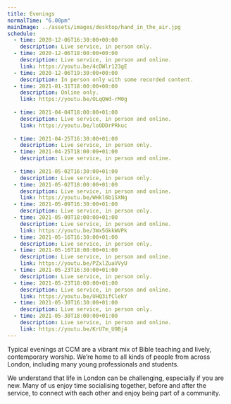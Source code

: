 ```yaml
---
title: Evenings
normalTime: "6.00pm"
mainImage: ../assets/images/desktop/hand_in_the_air.jpg
schedule:
  - time: 2020-12-06T16:30:00+00:00
    description: Live service, in person only.
  - time: 2020-12-06T18:00:00+00:00
    description: Live service, in person and online.
    link: https://youtu.be/4cDWlr123gE
  - time: 2020-12-06T19:30:00+00:00
    description: In person only with some recorded content.
  - time: 2021-01-31T18:00:00+00:00
    description: Online only.
    link: https://youtu.be/OLqQWd-rM0g
    
  - time: 2021-04-04T18:00:00+01:00
    description: Live service, in person and online.
    link: https://youtu.be/loODDrPRkuc
  
  - time: 2021-04-25T16:30:00+01:00
    description: Live service, in person only.
  - time: 2021-04-25T18:00:00+01:00
    description: Live service, in person and online.
    
  - time: 2021-05-02T16:30:00+01:00
    description: Live service, in person only.
  - time: 2021-05-02T18:00:00+01:00
    description: Live service, in person and online.
    link: https://youtu.be/WHkl6b1SXNg
  - time: 2021-05-09T16:30:00+01:00
    description: Live service, in person only.
  - time: 2021-05-09T18:00:00+01:00
    description: Live service, in person and online.
    link: https://youtu.be/3Wx5GkkWVPk
  - time: 2021-05-16T16:30:00+01:00
    description: Live service, in person only.
  - time: 2021-05-16T18:00:00+01:00
    description: Live service, in person and online.
    link: https://youtu.be/PZxlZuaVVyU
  - time: 2021-05-23T16:30:00+01:00
    description: Live service, in person only.
  - time: 2021-05-23T18:00:00+01:00
    description: Live service, in person and online.
    link: https://youtu.be/UHQ3ifClekY
  - time: 2021-05-30T16:30:00+01:00
    description: Live service, in person only.
  - time: 2021-05-30T18:00:00+01:00
    description: Live service, in person and online.
    link: https://youtu.be/KrU7m_U9Bj4
---
```

Typical evenings at CCM are a vibrant mix of Bible teaching and lively, contemporary worship. We’re home to all kinds of people from across London, including many young professionals and students.

We understand that life in London can be challenging, especially if you are new. Many of us enjoy time socialising together, before and after the service, to connect with each other and enjoy being part of a community.
